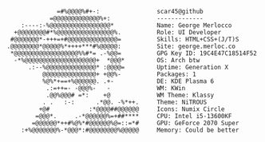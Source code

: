                   =#%@@@@%#+-:                scar45@github
                =@@@@@@@@@@@@@%+:             -------------
        :----:-%@@@@@@@@@@@@@@@@@*            Name: George Merlocco
      +@@@@@@@@#*%@@@@@@@@@@@@@@@@%.          Role: UI Developer
     #@@@@@@@*-+++=+#@@@@@@@@@@@@@@=          Skills: HTML+CSS+(J/T)S
    .@@@@@@@@*@@@@@%*++++***#%@@@@@:          Site: george.merloc.co
     *@@@@@@@@@@@@@@@@@@%%#*= .-%@@=          GPG Key ID: 19C4E47C18514F52
      -*%@@@@@@@@@@@@@@@@@@@@+  *@@@*         OS: Arch btw
          .:--%@@@@@@@@@@@@@@* :@@@@=         Uptime: Generation X
              @@@@@@@@@@@@@@@+ +@@%-          Packages: 1
              %@%*+==+%@@@@@@. .+-            DE: KDE Plasma 6
               .:=++=- -@@@%-   -             WM: KWin
               .@@%@@@# =*:    +@             WM Theme: Klassy
              . .   :-:      .*@@. -%*++.     Theme: NiTROUS
             +@#           :*@@@@##@@@@@@     Icons: Numix Circle
            =@@@*.     .-*@@@@@@%=+##****     CPU: Intel i5-13600KF
           =@@@@@@*++#%@%*#@@@@@@%@=::=*#     GPU: GeForce 2070 Super
        :+%@@@@@@@%-*@@@*:#@@@@@@@@%@@@@@     Memory: Could be better
